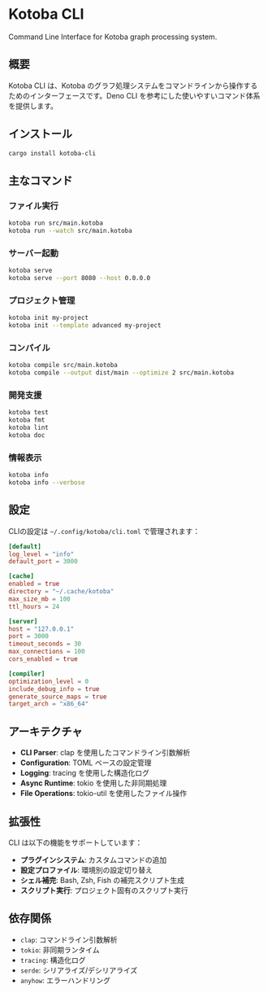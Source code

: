 # Kotoba CLI

Command Line Interface for Kotoba graph processing system.

## 概要

Kotoba CLI は、Kotoba のグラフ処理システムをコマンドラインから操作するためのインターフェースです。Deno CLI を参考にした使いやすいコマンド体系を提供します。

## インストール

```bash
cargo install kotoba-cli
```

## 主なコマンド

### ファイル実行
```bash
kotoba run src/main.kotoba
kotoba run --watch src/main.kotoba
```

### サーバー起動
```bash
kotoba serve
kotoba serve --port 8080 --host 0.0.0.0
```

### プロジェクト管理
```bash
kotoba init my-project
kotoba init --template advanced my-project
```

### コンパイル
```bash
kotoba compile src/main.kotoba
kotoba compile --output dist/main --optimize 2 src/main.kotoba
```

### 開発支援
```bash
kotoba test
kotoba fmt
kotoba lint
kotoba doc
```

### 情報表示
```bash
kotoba info
kotoba info --verbose
```

## 設定

CLIの設定は `~/.config/kotoba/cli.toml` で管理されます：

```toml
[default]
log_level = "info"
default_port = 3000

[cache]
enabled = true
directory = "~/.cache/kotoba"
max_size_mb = 100
ttl_hours = 24

[server]
host = "127.0.0.1"
port = 3000
timeout_seconds = 30
max_connections = 100
cors_enabled = true

[compiler]
optimization_level = 0
include_debug_info = true
generate_source_maps = true
target_arch = "x86_64"
```

## アーキテクチャ

- **CLI Parser**: clap を使用したコマンドライン引数解析
- **Configuration**: TOML ベースの設定管理
- **Logging**: tracing を使用した構造化ログ
- **Async Runtime**: tokio を使用した非同期処理
- **File Operations**: tokio-util を使用したファイル操作

## 拡張性

CLI は以下の機能をサポートしています：

- **プラグインシステム**: カスタムコマンドの追加
- **設定プロファイル**: 環境別の設定切り替え
- **シェル補完**: Bash, Zsh, Fish の補完スクリプト生成
- **スクリプト実行**: プロジェクト固有のスクリプト実行

## 依存関係

- `clap`: コマンドライン引数解析
- `tokio`: 非同期ランタイム
- `tracing`: 構造化ログ
- `serde`: シリアライズ/デシリアライズ
- `anyhow`: エラーハンドリング
